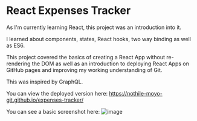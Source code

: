 # React Expenses Tracker

As I'm currently learning React, this project was an introduction into it.

I learned about components, states, React hooks, two way binding as well as ES6.

This project covered the basics of creating a React App without re-rendering the DOM as well as an introduction to deploying React Apps on GitHub pages and improving my working understanding of Git.

This was inspired by GraphQL.

You can view the deployed version here: https://nothile-moyo-git.github.io/expenses-tracker/

You can see a basic screenshot here: 
![image](https://user-images.githubusercontent.com/15236959/138609330-30fc98ab-5c4e-4dfe-9c14-9e4a4ae6af07.png)

